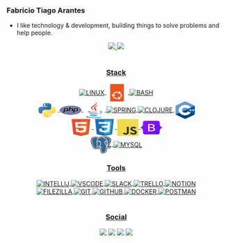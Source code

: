 ### Fabricio Tiago Arantes
- I like technology & development, building things to solve problems and help people.

<div align="center">
  <a href="https://github.com/Ujs74wiop6">
  <img height="150em" src="https://github-readme-stats.vercel.app/api?username=Ujs74wiop6&show_icons=true&theme=dark&include_all_commits=true&count_private=true"/>
  <img height="150em" src="https://github-readme-stats.vercel.app/api/top-langs/?username=Ujs74wiop6&layout=compact&langs_count=7&theme=dark"/>
<div style="display: inline_block"><br>
  <h3>Stack</h3>
  <img align="center" alt="LINUX" height="40" width="50" src="https://cdn.jsdelivr.net/gh/devicons/devicon/icons/linux/linux-original.svg"/>
  <img align="center" alt="UBUNTU" height="40" width="50" src="https://github.com/devicons/devicon/blob/master/icons/ubuntu/ubuntu-original.svg">
  <img align="center" alt="BASH" height="40" width="50" src="https://cdn.jsdelivr.net/gh/devicons/devicon/icons/bash/bash-original.svg" />
  <br>
  <img align="center" alt="Python" height="40" width="50" src="https://raw.githubusercontent.com/devicons/devicon/master/icons/python/python-original.svg">
  <img align="center" alt="PHP" height="40" width="50" src="https://raw.githubusercontent.com/devicons/devicon/master/icons/php/php-original.svg">
  <img align="center" alt="JAVA" height="40" width="50" src="https://raw.githubusercontent.com/devicons/devicon/master/icons/java/java-original.svg">
  <img align="center" alt="SPRING" height="40" width="50" src="https://cdn.jsdelivr.net/gh/devicons/devicon@latest/icons/spring/spring-original.svg" />
  <img align="center" alt="CLOJURE" height="40" width="50" src="https://cdn.jsdelivr.net/gh/devicons/devicon/icons/clojure/clojure-original.svg" />
  <img align="center" alt="C++" height="40" width="50" src="https://raw.githubusercontent.com/devicons/devicon/master/icons/cplusplus/cplusplus-original.svg">
  <br>
  <img align="center" alt="HTML" height="40" width="50" src="https://raw.githubusercontent.com/devicons/devicon/master/icons/html5/html5-original.svg">
  <img align="center" alt="CSS" height="40" width="50" src="https://raw.githubusercontent.com/devicons/devicon/master/icons/css3/css3-original.svg">
  <img align="center" alt="Javascript" height="40" width="50" src="https://raw.githubusercontent.com/devicons/devicon/master/icons/javascript/javascript-original.svg">
  <img align="center" alt="BOOTSTRAP" height="40" width="50" src="https://github.com/devicons/devicon/blob/master/icons/bootstrap/bootstrap-original.svg">
  <br>
  <img align="center" alt="POSTGRESQL" height="40" width="50" src="https://github.com/devicons/devicon/blob/master/icons/postgresql/postgresql-original.svg">
  <img align="center" alt="MYSQL" height="40" width="50" src="https://cdn.jsdelivr.net/gh/devicons/devicon/icons/mysql/mysql-original.svg"/>
  <h3>Tools</h3>
  <img align="center" alt="INTELLIJ" height="40" width="50" src="https://cdn.jsdelivr.net/gh/devicons/devicon@latest/icons/intellij/intellij-original.svg"/>
  <img align="center" alt="VSCODE" height="40" width="50" src="https://cdn.jsdelivr.net/gh/devicons/devicon/icons/vscode/vscode-original.svg"/>
  <img align="center" alt="SLACK" height="40" width="50" src="https://cdn.jsdelivr.net/gh/devicons/devicon/icons/slack/slack-original.svg"/>
  <img align="center" alt="TRELLO" height="40" width="50" src="https://cdn.jsdelivr.net/gh/devicons/devicon/icons/trello/trello-plain.svg"/>
  <img align="center" alt="NOTION" height="40" width="50" src="https://upload.wikimedia.org/wikipedia/commons/e/e9/Notion-logo.svg"/>
  <br>
  <img align="center" alt="FILEZILLA" height="40" width="50" src="https://cdn.jsdelivr.net/gh/devicons/devicon@latest/icons/filezilla/filezilla-original.svg"/>
  <img align="center" alt="GIT" height="40" width="50" src="https://cdn.jsdelivr.net/gh/devicons/devicon/icons/git/git-original.svg"/>
  <img align="center" alt="GITHUB" height="40" width="50" src="https://www.svgrepo.com/download/312259/github.svg"/>
  <img align="center" alt="DOCKER" height="50" width="60" src="https://cdn.jsdelivr.net/gh/devicons/devicon/icons/docker/docker-original.svg"/>
  <img align="center" alt="POSTMAN" height="50" width="60" src="https://cdn.jsdelivr.net/gh/devicons/devicon@latest/icons/postman/postman-original.svg" />
</div>
    <br>
<div>
  <h3>Social</h3>
  <a href="https://www.instagram.com/fabricio_t.arantes/?" target="_blank"><img src="https://img.shields.io/badge/-Instagram-%23E4405F?style=for-the-badge&logo=instagram&logoColor=white" target="_blank"></a>
  <a href="https://www.linkedin.com/in/fabr%C3%ADcio-tiago-arantes-1697b1203/" target="_blank"><img src="https://img.shields.io/badge/-LinkedIn-%230077B5?style=for-the-badge&logo=linkedin&logoColor=white" target="_blank"></a> 
  <a href="https://twitter.com/ujs74wiop6" target="_blank"><img src="https://img.shields.io/badge/X-%23000000.svg?style=for-the-badge&logo=X&logoColor=white" target="_blank"></a>
  <a href="https://dev.to/ujs74wiop6" target="_blank"><img src="https://img.shields.io/badge/dev.to-0A0A0A?style=for-the-badge&logo=dev.to&logoColor=white" target="_blank"></a>
  
</div>
